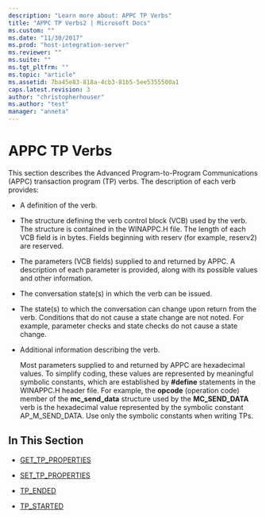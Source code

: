 ```yaml
---
description: "Learn more about: APPC TP Verbs"
title: "APPC TP Verbs2 | Microsoft Docs"
ms.custom: ""
ms.date: "11/30/2017"
ms.prod: "host-integration-server"
ms.reviewer: ""
ms.suite: ""
ms.tgt_pltfrm: ""
ms.topic: "article"
ms.assetid: 7ba45e83-818a-4cb3-81b5-5ee5355500a1
caps.latest.revision: 3
author: "christopherhouser"
ms.author: "test"
manager: "anneta"
---
```

# APPC TP Verbs
This section describes the Advanced Program-to-Program Communications (APPC) transaction program (TP) verbs. The description of each verb provides:  
  
- A definition of the verb.  
  
- The structure defining the verb control block (VCB) used by the verb. The structure is contained in the WINAPPC.H file. The length of each VCB field is in bytes. Fields beginning with reserv (for example, reserv2) are reserved.  
  
- The parameters (VCB fields) supplied to and returned by APPC. A description of each parameter is provided, along with its possible values and other information.  
  
- The conversation state(s) in which the verb can be issued.  
  
- The state(s) to which the conversation can change upon return from the verb. Conditions that do not cause a state change are not noted. For example, parameter checks and state checks do not cause a state change.  
  
- Additional information describing the verb.  
  
  Most parameters supplied to and returned by APPC are hexadecimal values. To simplify coding, these values are represented by meaningful symbolic constants, which are established by **#define** statements in the WINAPPC.H header file. For example, the **opcode** (operation code) member of the **mc_send_data** structure used by the **MC_SEND_DATA** verb is the hexadecimal value represented by the symbolic constant AP_M_SEND_DATA. Use only the symbolic constants when writing TPs.  
  
## In This Section  
  
-   [GET_TP_PROPERTIES](../core/get-tp-properties2.md)  
  
-   [SET_TP_PROPERTIES](../core/set-tp-properties2.md)  
  
-   [TP_ENDED](../core/tp-ended1.md)  
  
-   [TP_STARTED](../core/tp-started2.md)
